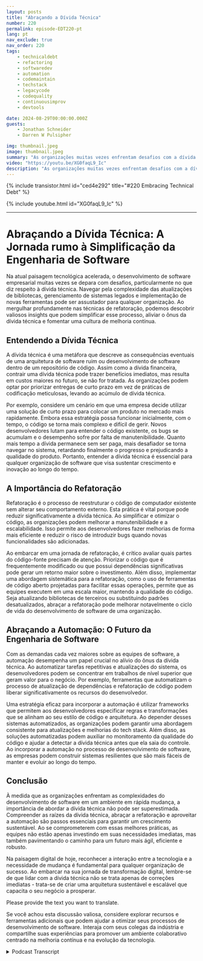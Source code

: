 ```yaml
---
layout: posts
title: "Abraçando a Dívida Técnica"
number: 220
permalink: episode-EDT220-pt
lang: pt
nav_exclude: true
nav_order: 220
tags:
    - technicaldebt
    - refactoring
    - softwaredev
    - automation
    - codemaintain
    - techstack
    - legacycode
    - codequality
    - continuousimprov
    - devtools

date: 2024-08-29T00:00:00.000Z
guests:
    - Jonathan Schneider
    - Darren W Pulsipher

img: thumbnail.jpeg
image: thumbnail.jpeg
summary: "As organizações muitas vezes enfrentam desafios com a dívida técnica, que pode retardar o processo de desenvolvimento e deixar as equipes de desenvolvimento presas em um emaranhado de atualizações de código, alterações de API e dependências de terceiros. Neste episódio, Darren entrevista Jonathan Schneider, CEO da Moderene, sobre sua abordagem para lidar com a dívida técnica e como gerenciá-la efetivamente."
video: "https://youtu.be/XG0faqL9_Ic"
description: "As organizações muitas vezes enfrentam desafios com a dívida técnica, que pode retardar o processo de desenvolvimento e deixar as equipes de desenvolvimento presas em um emaranhado de atualizações de código, alterações de API e dependências de terceiros. Neste episódio, Darren entrevista Jonathan Schneider, CEO da Moderene, sobre sua abordagem para lidar com a dívida técnica e como gerenciá-la efetivamente."
---
```


<div>
{% include transistor.html id="ced4e292" title="#220 Embracing Technical Debt" %}

{% include youtube.html id="XG0faqL9_Ic" %}
</div>

---

# Abraçando a Dívida Técnica: A Jornada rumo à Simplificação da Engenharia de Software

Na atual paisagem tecnológica acelerada, o desenvolvimento de software empresarial muitas vezes se depara com desafios, particularmente no que diz respeito à dívida técnica. Navegar pela complexidade das atualizações de bibliotecas, gerenciamento de sistemas legados e implementação de novas ferramentas pode ser assustador para qualquer organização. Ao mergulhar profundamente nas técnicas de refatoração, podemos descobrir valiosos insights que podem simplificar esse processo, aliviar o ônus da dívida técnica e fomentar uma cultura de melhoria contínua.

## Entendendo a Dívida Técnica

A dívida técnica é uma metáfora que descreve as consequências eventuais de uma arquitetura de software ruim ou desenvolvimento de software dentro de um repositório de código. Assim como a dívida financeira, contrair uma dívida técnica pode trazer benefícios imediatos, mas resulta em custos maiores no futuro, se não for tratada. As organizações podem optar por priorizar entregas de curto prazo em vez de práticas de codificação meticulosas, levando ao acúmulo de dívida técnica.

Por exemplo, considere um cenário em que uma empresa decide utilizar uma solução de curto prazo para colocar um produto no mercado mais rapidamente. Embora essa estratégia possa funcionar inicialmente, com o tempo, o código se torna mais complexo e difícil de gerir. Novos desenvolvedores lutam para entender o código existente, os bugs se acumulam e o desempenho sofre por falta de manutenibilidade. Quanto mais tempo a dívida permanece sem ser paga, mais desafiador se torna navegar no sistema, retardando finalmente o progresso e prejudicando a qualidade do produto. Portanto, entender a dívida técnica é essencial para qualquer organização de software que visa sustentar crescimento e inovação ao longo do tempo.

## A Importância do Refatoração

Refatoração é o processo de reestruturar o código de computador existente sem alterar seu comportamento externo. Esta prática é vital porque pode reduzir significativamente a dívida técnica. Ao simplificar e otimizar o código, as organizações podem melhorar a manutenibilidade e a escalabilidade. Isso permite aos desenvolvedores fazer melhorias de forma mais eficiente e reduzir o risco de introduzir bugs quando novas funcionalidades são adicionadas.

Ao embarcar em uma jornada de refatoração, é crítico avaliar quais partes do código-fonte precisam de atenção. Priorizar o código que é frequentemente modificado ou que possui dependências significativas pode gerar um retorno maior sobre o investimento. Além disso, implementar uma abordagem sistemática para a refatoração, como o uso de ferramentas de código aberto projetadas para facilitar essas operações, permite que as equipes executem em uma escala maior, mantendo a qualidade do código. Seja atualizando bibliotecas de terceiros ou substituindo padrões desatualizados, abraçar a refatoração pode melhorar notavelmente o ciclo de vida do desenvolvimento de software de uma organização.

## Abraçando a Automação: O Futuro da Engenharia de Software

Com as demandas cada vez maiores sobre as equipes de software, a automação desempenha um papel crucial no alívio do ônus da dívida técnica. Ao automatizar tarefas repetitivas e atualizações do sistema, os desenvolvedores podem se concentrar em trabalhos de nível superior que geram valor para o negócio. Por exemplo, ferramentas que automatizam o processo de atualização de dependências e refatoração de código podem liberar significativamente os recursos do desenvolvedor.

Uma estratégia eficaz para incorporar a automação é utilizar frameworks que permitem aos desenvolvedores especificar regras e transformações que se alinham ao seu estilo de código e arquitetura. Ao depender desses sistemas automatizados, as organizações podem garantir uma abordagem consistente para atualizações e melhorias do tech stack. Além disso, as soluções automatizadas podem auxiliar no monitoramento da qualidade do código e ajudar a detectar a dívida técnica antes que ela saia do controle. Ao incorporar a automação no processo de desenvolvimento de software, as empresas podem construir sistemas resilientes que são mais fáceis de manter e evoluir ao longo do tempo.

## Conclusão

À medida que as organizações enfrentam as complexidades do desenvolvimento de software em um ambiente em rápida mudança, a importância de abordar a dívida técnica não pode ser superestimada. Compreender as raízes da dívida técnica, abraçar a refatoração e aproveitar a automação são passos essenciais para garantir um crescimento sustentável. Ao se comprometerem com essas melhores práticas, as equipes não estão apenas investindo em suas necessidades imediatas, mas também pavimentando o caminho para um futuro mais ágil, eficiente e robusto.

Na paisagem digital de hoje, reconhecer a interação entre a tecnologia e a necessidade de mudança é fundamental para qualquer organização de sucesso. Ao embarcar na sua jornada de transformação digital, lembre-se de que lidar com a dívida técnica não se trata apenas de correções imediatas - trata-se de criar uma arquitetura sustentável e escalável que capacita o seu negócio a prosperar.

Please provide the text you want to translate.

Se você achou esta discussão valiosa, considere explorar recursos e ferramentas adicionais que podem ajudar a otimizar seus processos de desenvolvimento de software. Interaja com seus colegas da indústria e compartilhe suas experiências para promover um ambiente colaborativo centrado na melhoria contínua e na evolução da tecnologia.



<details>
<summary> Podcast Transcript </summary>

<p></p>

</details>

